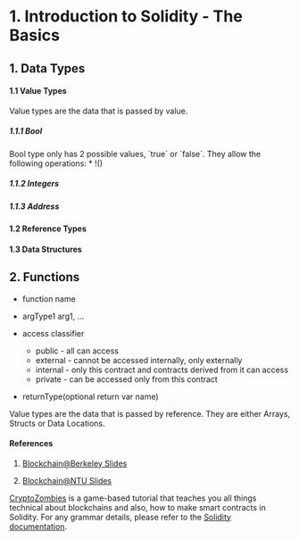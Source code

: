 <h1>1. Introduction to Solidity - The Basics </h1>
<h2> 1. Data Types </h2>
<h4> 1.1 Value Types </h4>
Value types are the data that is passed by value.
<h5> 1.1.1 Bool </h5>
Bool type only has 2 possible values, `true` or `false`. They allow the following operations:
* !()
<h5> 1.1.2 Integers </h5>
<h5> 1.1.3 Address </h5>
<h4> 1.2 Reference Types </h4>
<h4> 1.3 Data Structures </h4>
<h2> 2. Functions </h2>

* function name

* argType1 arg1, ...

* access classifier
   * public - all can access
   * external - cannot be accessed internally, only externally
   * internal - only this contract and contracts derived from it can access
   * private - can be accessed only from this contract
   
* returnType(optional return var name)

Value types are the data that is passed by reference. They are either Arrays, Structs or Data Locations.
<h4>References</h4>

1. <a href="https://drive.google.com/file/d/1ceFHDQyZB7WUP-EMnUbki3Ooir1ULBz0/view">Blockchain@Berkeley Slides</a>

2. <a href="">Blockchain@NTU Slides</a>

<a href="https://cryptozombies.io/">CryptoZombies</a> is a game-based tutorial that teaches you all things technical about blockchains and also, how to make smart contracts in Solidity. 
For any grammar details, please refer to the <a href="https://solidity.readthedocs.io/en/latest/">Solidity documentation</a>.
